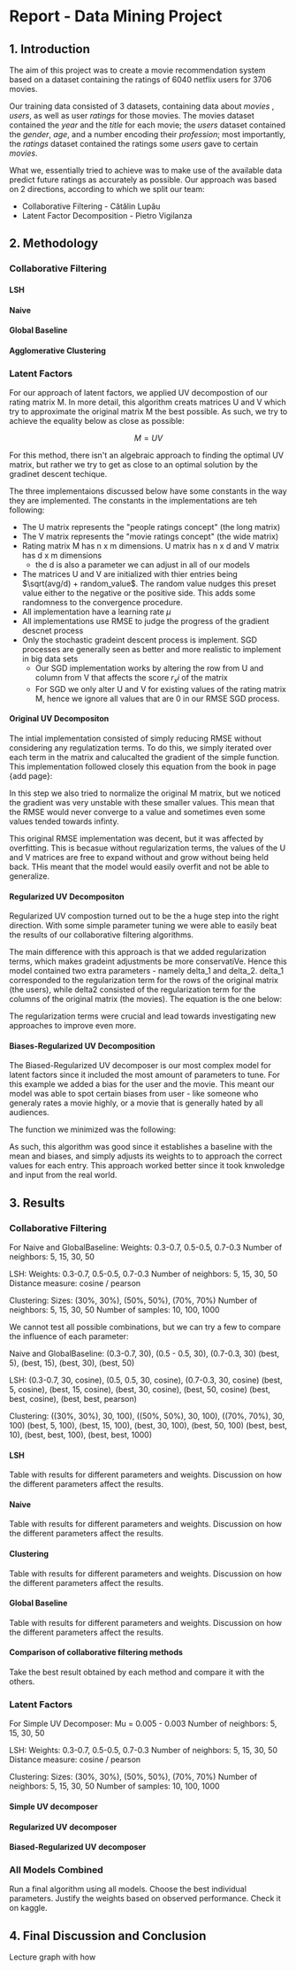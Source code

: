 # Report - Data Mining Project

## 1. Introduction

The aim of this project was to create a movie recommendation system
based on a dataset containing the ratings of 6040 netflix users for
3706 movies. 

Our training data consisted of 3 datasets, containing data about *movies*
, *users*, as well as user *ratings* for those movies. The movies dataset contained the
*year* and the *title* for each movie; the *users* dataset contained the *gender*, *age*, and a
number encoding their *profession*; most importantly, the *ratings* dataset
contained the ratings some *users* gave to certain *movies*.

What we, essentially tried to achieve was to make use of the available data  predict future ratings as accurately as possible. 
Our approach was based on 2 directions, according to which we split our team:

* Collaborative Filtering - Cătălin Lupău
* Latent Factor Decomposition - Pietro Vigilanza



## 2. Methodology

### Collaborative Filtering

#### LSH 

#### Naive

#### Global Baseline 

#### Agglomerative Clustering 

### Latent Factors

For our approach of latent factors, we applied UV decompostion of our rating matrix M. In more detail, this algorithm creats matrices U and V which try to approximate the original matrix M the best possible. As such, we try to achieve the equality below as close as possible:

$$
M = UV
$$


For this method, there isn't an algebraic approach to finding the optimal UV matrix, but rather we try to get as close to an optimal solution by the gradinet descent techique.

The three implementaions discussed below have some constants in the way they are implemented. The constants in the implementations are teh following:

- The U matrix represents the "people ratings concept" (the long matrix)
- The V matrix represents the "movie ratings concept"  (the wide matrix)
- Rating matrix M has n x m dimensions. U matrix has n x d and V matrix has d x m dimensions
    - the d is also a parameter we can adjust in all of our models
- The matrices U and V are initialized with thier entries being $\sqrt(avg/d) + random_value$.  The random value nudges this preset value either to the negative or the positive side. This adds some randomness to the convergence procedure.
- All implementation have a learning rate $\mu$
- All implementations use RMSE to judge the progress of the gradient descnet process
- Only the stochastic gradeint descent process is implement. SGD processes are generally seen as better and more realistic to implement in big data sets
    - Our SGD implementation works by altering the row from U and column from V that affects the score $r_xi$ of the matrix
    - For SGD we only alter U and V for existing values of the rating matrix M, hence we ignore all values that are 0 in our RMSE SGD process. 

#### Original UV Decompositon

The intial implementation consisted of simply reducing RMSE without considering any regulatization terms. To do this, we simply iterated over each term in the matrix and calucalted the gradient of the simple function. This implementation followed closely this equation from the book in page {add page}:

In this step we also tried to normalize the original M matrix, but we noticed the gradient was
very unstable with these smaller values. This mean that the RMSE would never converge to a value
and sometimes even some values tended towards infinty. 

This original RMSE implementation was decent, but it was affected by overfitting. This is becasue without regularization terms, the values of the U and V matrices are free to expand without and grow without being held back. THis meant that the model would easily overfit and not be able to generalize.

#### Regularized UV Decompositon

Regularized UV compostion turned out to be the a huge step into the right direction. With some simple parameter tuning we were able to easily beat the results of our collaborative filtering algorithms.

The main difference with this approach is that we added regularization terms, which makes gradeint adjustments be more conservatiVe. Hence this model contained two extra parameters - namely delta_1 and delta_2. delta_1 corresponded to the regularization term for the rows of the original matrix (the users), while delta2 consisted of the regularization term for the columns of the original matrix (the movies). The equation is the one below:

The regularization terms were crucial and lead towards investigating new approaches to improve even more.

#### Biases-Regularized UV Decomposition

The Biased-Regularized UV decomposer is our most complex model for latent factors since it included the most amount of parameters to tune. For this example we added a bias for the user and the movie. This meant our model was able to spot certain biases from user - like someone who generaly rates a movie highly, or a movie that is generally hated by all audiences. 

The function we minimized was the following:

As such, this algorithm was good since it establishes a baseline with the mean and biases, and simply adjusts its weights to to approach the correct values for each entry. This approach worked better since it took knwoledge and input from the real world.

## 3. Results

### Collaborative Filtering

For Naive and GlobalBaseline: 
Weights: 0.3-0.7, 0.5-0.5, 0.7-0.3
Number of neighbors: 5, 15, 30, 50

LSH:
Weights: 0.3-0.7, 0.5-0.5, 0.7-0.3
Number of neighbors: 5, 15, 30, 50
Distance measure: cosine / pearson

Clustering:
Sizes: (30%, 30%), (50%, 50%), (70%, 70%)
Number of neighbors: 5, 15, 30, 50
Number of samples: 10, 100, 1000

We cannot test all possible combinations, but we can try a few
to compare the influence of each parameter:

Naive and GlobalBaseline:
(0.3-0.7, 30), (0.5 - 0.5, 30), (0.7-0.3, 30)
(best, 5), (best, 15), (best, 30), (best, 50)

LSH:
(0.3-0.7, 30, cosine), (0.5, 0.5, 30, cosine), (0.7-0.3, 30, cosine)
(best, 5, cosine), (best, 15, cosine), (best, 30, cosine), (best, 50, cosine)
(best, best, cosine), (best, best, pearson)

Clustering:
((30%, 30%), 30, 100), ((50%, 50%), 30, 100), ((70%, 70%), 30, 100)
(best, 5, 100), (best, 15, 100), (best, 30, 100), (best, 50, 100)
(best, best, 10), (best, best, 100), (best, best, 1000)




#### LSH
Table with results for different parameters and weights.
Discussion on how the different parameters affect the results.

#### Naive 
Table with results for different parameters and weights.
Discussion on how the different parameters affect the results.

#### Clustering
Table with results for different parameters and weights.
Discussion on how the different parameters affect the results.

#### Global Baseline
Table with results for different parameters and weights.
Discussion on how the different parameters affect the results.

#### Comparison of collaborative filtering methods
Take the best result obtained by each method and compare it with the others.


### Latent Factors

For Simple UV Decomposer: 
Mu = 0.005 - 0.003
Number of neighbors: 5, 15, 30, 50

LSH:
Weights: 0.3-0.7, 0.5-0.5, 0.7-0.3
Number of neighbors: 5, 15, 30, 50
Distance measure: cosine / pearson

Clustering:
Sizes: (30%, 30%), (50%, 50%), (70%, 70%)
Number of neighbors: 5, 15, 30, 50
Number of samples: 10, 100, 1000


#### Simple UV decomposer

#### Regularized UV decomposer

#### Biased-Regularized UV decomposer

### All Models Combined
Run a final algorithm using all models. Choose the best individual parameters. Justify the weights based on observed performance. 
Check it on kaggle.

## 4. Final Discussion and Conclusion

Lecture graph with how


